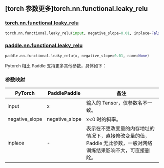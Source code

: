 ## [torch 参数更多]torch.nn.functional.leaky_relu

### [torch.nn.functional.leaky_relu](https://pytorch.org/docs/stable/generated/torch.nn.functional.leaky_relu.html#torch.nn.functional.leaky_relu)

```python
torch.nn.functional.leaky_relu(input, negative_slope=0.01, inplace=False)
```

### [paddle.nn.functional.leaky_relu](https://www.paddlepaddle.org.cn/documentation/docs/zh/api/paddle/nn/functional/leaky_relu_cn.html)

```python
paddle.nn.functional.leaky_relu(x, negative_slope=0.01, name=None)
```

Pytorch 相比 Paddle 支持更多其他参数，具体如下：

### 参数映射

| PyTorch        | PaddlePaddle   | 备注                                                                                                            |
| -------------- | -------------- | --------------------------------------------------------------------------------------------------------------- |
| input          | x              | 输入的 Tensor，仅参数名不一致。                                                                                 |
| negative_slope | negative_slope | x<0 时的斜率。                                                                                                  |
| inplace        | -              | 表示在不更改变量的内存地址的情况下，直接修改变量的值，Paddle 无此参数，一般对网络训练结果影响不大，可直接删除。 |
